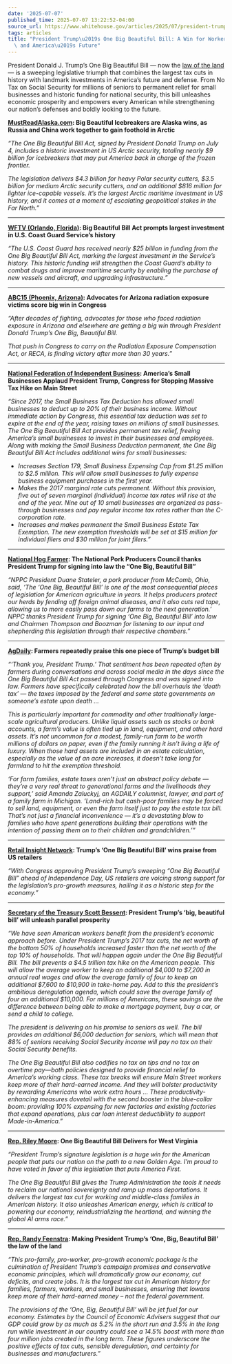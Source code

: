 ```yaml
---
date: '2025-07-07'
published_time: 2025-07-07 13:22:52-04:00
source_url: https://www.whitehouse.gov/articles/2025/07/president-trumps-one-big-beautiful-bill-a-win-for-workers-farmers-and-americas-future/
tags: articles
title: "President Trump\u2019s One Big Beautiful Bill: A Win for Workers, Farmers,\
  \ and America\u2019s Future"
---
```

 
President Donald J. Trump’s One Big Beautiful Bill — now the [law of the
land](https://www.whitehouse.gov/articles/2025/07/president-trumps-one-big-beautiful-bill-is-now-the-law/)
— is a sweeping legislative triumph that combines the largest tax cuts
in history with landmark investments in America’s future and defense.
From No Tax on Social Security for millions of seniors to permanent
relief for small businesses and historic funding for national security,
this bill unleashes economic prosperity and empowers every American
while strengthening our nation’s defenses and boldly looking to the
future.

[**MustReadAlaska.com**](https://mustreadalaska.com/big-beautiful-icebreakers-are-alaska-wins-as-russia-and-china-work-together-to-gain-foothold-in-arctic/)**:
Big Beautiful Icebreakers are Alaska wins, as Russia and China work
together to gain foothold in Arctic**

*“The One Big Beautiful Bill Act, signed by President Donald Trump on
July 4, includes a historic investment in US Arctic security, totaling
nearly $9 billion for icebreakers that may put America back in charge of
the frozen frontier.*

*The legislation delivers $4.3 billion for heavy Polar security cutters,
$3.5 billion for medium Arctic security cutters, and an additional $816
million for lighter ice-capable vessels. It’s the largest Arctic
maritime investment in US history, and it comes at a moment of
escalating geopolitical stakes in the Far North.”*

------------------------------------------------------------------------

[**WFTV (Orlando,
Florida)**](https://www.wftv.com/news/local/big-beautiful-bill-act-prompts-largest-investment-us-coast-guard-services-history/GZPLRMG7AJA4TG275WOIXRU4RE/)**:
Big Beautiful Bill Act prompts largest investment in U.S. Coast Guard
Service’s history**

*“The U.S. Coast Guard has received nearly $25 billion in funding from
the One Big Beautiful Bill Act, marking the largest investment in the
Service’s history. This historic funding will strengthen the Coast
Guard’s ability to combat drugs and improve maritime security by
enabling the purchase of new vessels and aircraft, and upgrading
infrastructure.”*

------------------------------------------------------------------------

[**ABC15 (Phoenix,
Arizona)**](https://www.abc15.com/news/local-news/advocates-for-arizona-radiation-exposure-victims-score-big-win-in-congress)**:
Advocates for Arizona radiation exposure victims score big win in
Congress**

*“After decades of fighting, advocates for those who faced radiation
exposure in Arizona and elsewhere are getting a big win through
President Donald Trump’s One Big, Beautiful Bill.*

*That push in Congress to carry on the Radiation Exposure Compensation
Act, or RECA, is finding victory after more than 30 years.”*

------------------------------------------------------------------------

[**National Federation of Independent
Business**](https://www.nfib.com/news/press-release/americas-small-businesses-applaud-president-trump-congress-for-stopping-massive-tax-hike-on-main-street/)**:
America’s Small Businesses Applaud President Trump, Congress for
Stopping Massive Tax Hike on Main Street**

*“Since 2017, the Small Business Tax Deduction has allowed small
businesses to deduct up to 20% of their business income. Without
immediate action by Congress, this essential tax deduction was set to
expire at the end of the year, raising taxes on millions of small
businesses. The One Big Beautiful Bill Act provides permanent tax
relief, freeing America’s small businesses to invest in their businesses
and employees. Along with making the Small Business Deduction permanent,
the One Big Beautiful Bill Act includes additional wins for small
businesses:*

-   *Increases Section 179, Small Business Expensing Cap from $1.25
    million to $2.5 million. This will allow small businesses to fully
    expense business equipment purchases in the first year.*
-   *Makes the 2017 marginal rate cuts permanent. Without this
    provision, five out of seven marginal (individual) income tax rates
    will rise at the end of the year. Nine out of 10 small businesses
    are organized as pass-through businesses and pay regular income tax
    rates rather than the C-corporation rate.*
-   *Increases and makes permanent the Small Business Estate Tax
    Exemption. The new exemption thresholds will be set at $15 million
    for individual filers and $30 million for joint filers.”*

------------------------------------------------------------------------

[**National Hog
Farmer**](https://www.nationalhogfarmer.com/farming-business-management/following-one-big-beautiful-bill-signing-nppc-looks-ahead-to-skinny-farm-bill)**:
The National Pork Producers Council thanks President Trump for signing
into law the “One Big, Beautiful Bill”**

*“NPPC President Duane Stateler, a pork producer from McComb, Ohio,
said, ‘The ‘One Big, Beautiful Bill’ is one of the most consequential
pieces of legislation for American agriculture in years. It helps
producers protect our herds by fending off foreign animal diseases, and
it also cuts red tape, allowing us to more easily pass down our farms to
the next generation.’ NPPC thanks President Trump for signing ‘One Big,
Beautiful Bill’ into law and Chairmen Thompson and Boozman for listening
to our input and shepherding this legislation through their respective
chambers.”*

------------------------------------------------------------------------

[**AgDaily**](https://www.agdaily.com/news/farmers-repeatedly-praise-one-piece-trumps-budget-bill/)**:
Farmers repeatedly praise this one piece of Trump’s budget bill**

*“‘Thank you, President Trump.’ That sentiment has been repeated often
by farmers during conversations and across social media in the days
since the One Big Beautiful Bill Act passed through Congress and was
signed into law. Farmers have specifically celebrated how the bill
overhauls the ‘death tax’ — the taxes imposed by the federal and some
state governments on someone’s estate upon death …*

*This is particularly important for commodity and other traditionally
large-scale agricultural producers. Unlike liquid assets such as stocks
or bank accounts, a farm’s value is often tied up in land, equipment,
and other hard assets. It’s not uncommon for a modest, family-run farm
to be worth millions of dollars on paper, even if the family running it
isn’t living a life of luxury. When those hard assets are included in an
estate calculation, especially as the value of an acre increases, it
doesn’t take long for farmland to hit the exemption threshold.*

*‘For farm families, estate taxes aren’t just an abstract policy debate
— they’re a very real threat to generational farms and the livelihoods
they support,’ said Amanda Zaluckyj, an AGDAILY columnist, lawyer, and
part of a family farm in Michigan. ‘Land-rich but cash-poor families may
be forced to sell land, equipment, or even the farm itself just to pay
the estate tax bill. That’s not just a financial inconvenience — it’s a
devastating blow to families who have spent generations building their
operations with the intention of passing them on to their children and
grandchildren.’”*

------------------------------------------------------------------------

[**Retail Insight
Network**](https://www.retail-insight-network.com/news/trumps-one-big-beautiful-bill-wins-praise-from-us-retailers/?cf-view)**:
Trump’s ‘One Big Beautiful Bill’ wins praise from US retailers**

*“With Congress approving President Trump’s sweeping “One Big Beautiful
Bill” ahead of Independence Day, US retailers are voicing strong support
for the legislation’s pro-growth measures, hailing it as a historic step
for the economy.”*

------------------------------------------------------------------------

[**Secretary of the Treasury Scott
Bessent**](https://www.foxnews.com/opinion/president-trumps-big-beautiful-bill-unleash-parallel-prosperity)**:
President Trump’s ‘big, beautiful bill’ will unleash parallel
prosperity**

*“We have seen American workers benefit from the president’s economic
approach before. Under President Trump’s 2017 tax cuts, the net worth of
the bottom 50% of households increased faster than the net worth of the
top 10% of households. That will happen again under the One Big
Beautiful Bill. The bill prevents a $4.5 trillion tax hike on the
American people. This will allow the average worker to keep an
additional $4,000 to $7,200 in annual real wages and allow the average
family of four to keep an additional $7,600 to $10,900 in take-home pay.
Add to this the president’s ambitious deregulation agenda, which could
save the average family of four an additional $10,000. For millions of
Americans, these savings are the difference between being able to make a
mortgage payment, buy a car, or send a child to college.*

*The president is delivering on his promise to seniors as well. The bill
provides an additional $6,000 deduction for seniors, which will mean
that 88% of seniors receiving Social Security income will pay no tax on
their Social Security benefits.*

*The One Big Beautiful Bill also codifies no tax on tips and no tax on
overtime pay—both policies designed to provide financial relief to
America’s working class. These tax breaks will ensure Main Street
workers keep more of their hard-earned income. And they will bolster
productivity by rewarding Americans who work extra hours … These
productivity-enhancing measures dovetail with the second booster in the
blue-collar boom: providing 100% expensing for new factories and
existing factories that expand operations, plus car loan interest
deductibility to support Made-in-America.”*

------------------------------------------------------------------------

[**Rep. Riley
Moore**](https://www.theintermountain.com/news/local-news/2025/07/op-ed-one-big-beautiful-bill-delivers-for-west-virginia-by-congressman-riley-moore)**:
One Big Beautiful Bill Delivers for West Virginia**

*“President Trump’s signature legislation is a huge win for the American
people that puts our nation on the path to a new Golden Age. I’m proud
to have voted in favor of this legislation that puts America First.*

*The One Big Beautiful Bill gives the Trump Administration the tools it
needs to reclaim our national sovereignty and ramp up mass deportations.
It delivers the largest tax cut for working and middle-class families in
American history. It also unleashes American energy, which is critical
to powering our economy, reindustrializing the heartland, and winning
the global AI arms race.”*

------------------------------------------------------------------------

[**Rep. Randy
Feenstra**](https://www.timesrepublican.com/opinion/columnists/2025/07/making-president-trumps-one-big-beautiful-bill-the-law-of-the-land/)**:
Making President Trump’s ‘One, Big, Beautiful Bill’ the law of the
land**

*“This pro-family, pro-worker, pro-growth economic package is the
culmination of President Trump’s campaign promises and conservative
economic principles, which will dramatically grow our economy, cut
deficits, and create jobs. It is the largest tax cut in American history
for families, farmers, workers, and small businesses, ensuring that
Iowans keep more of their hard-earned money – not the federal
government.*

*The provisions of the ‘One, Big, Beautiful Bill’ will be jet fuel for
our economy. Estimates by the Council of Economic Advisers suggest that
our GDP could grow by as much as 5.2% in the short run and 3.5% in the
long run while investment in our country could see a 14.5% boost with
more than four million jobs created in the long term. These figures
underscore the positive effects of tax cuts, sensible deregulation, and
certainty for businesses and manufacturers.”*
